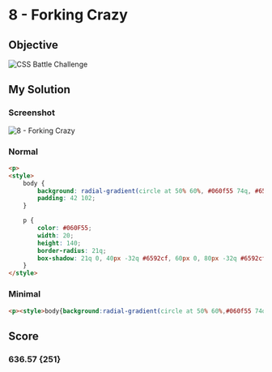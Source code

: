 # 8 - Forking Crazy

## Objective

![CSS Battle Challenge](https://cssbattle.dev/targets/8.png)

## My Solution

### Screenshot

![8 - Forking Crazy](https://i.imgur.com/aHMXo5q.jpeg)

### Normal

```html
<p>
<style>
	body {
		background: radial-gradient(circle at 50% 60%, #060f55 74q, #6592cf 0);
		padding: 42 102;
	}

	p {
		color: #060F55;
		width: 20;
		height: 140;
		border-radius: 21q;
		box-shadow: 21q 0, 40px -32q #6592cf, 60px 0, 80px -32q #6592cf, 100px 0, 120px -32q #6592cf, 140px 0, 85q 160q;
	}
</style>
```

### Minimal

```html
<p><style>body{background:radial-gradient(circle at 50% 60%,#060f55 74q,#6592cf 0);padding:42 102}p{color:060F55;width:20;height:140;border-radius:21q;box-shadow:21q 0,40px -32q#6592cf,60px 0,80px -32q#6592cf,100px 0,120px -32q#6592cf,140px 0,85q 160q
```

## Score

### 636.57 {251}

